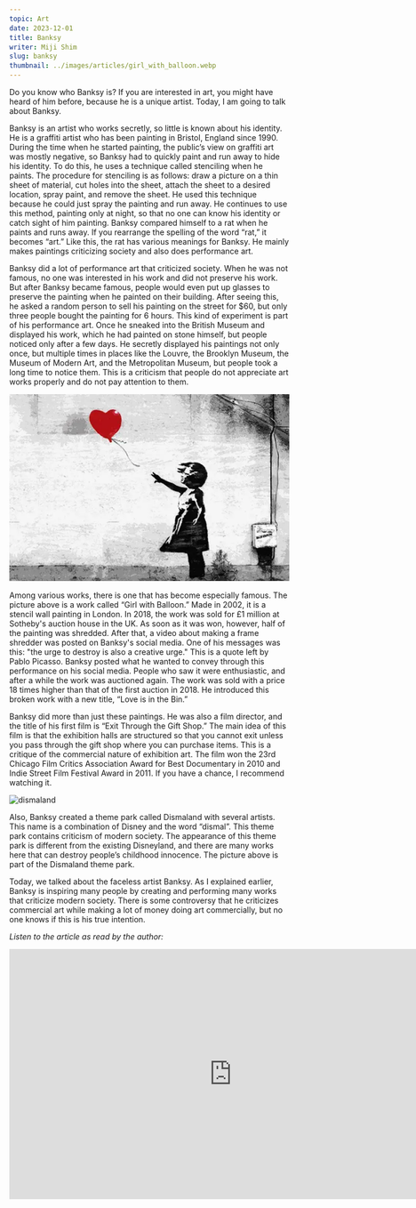 ```yaml
---
topic: Art
date: 2023-12-01
title: Banksy
writer: Miji Shim
slug: banksy
thumbnail: ../images/articles/girl_with_balloon.webp
---
```

Do you know who Banksy is? If you are interested in art, you might have heard of him before, because he is a unique artist. Today, I am going to talk about Banksy.

Banksy is an artist who works secretly, so little is known about his identity. He is a graffiti artist who has been painting in Bristol, England since 1990. During the time when he started painting, the public’s view on graffiti art was mostly negative, so Banksy had to quickly paint and run away to hide his identity. To do this, he uses a technique called stenciling when he paints. The procedure for stenciling is as follows: draw a picture on a thin sheet of material, cut holes into the sheet, attach the sheet to a desired location, spray paint, and remove the sheet. He used this technique because he could just spray the painting and run away. He continues to use this method, painting only at night, so that no one can know his identity or catch sight of him painting. Banksy compared himself to a rat when he paints and runs away. If you rearrange the spelling of the word “rat,” it becomes “art.” Like this, the rat has various meanings for Banksy. He mainly makes paintings criticizing society and also does performance art.

Banksy did a lot of performance art that criticized society. When he was not famous, no one was interested in his work and did not preserve his work. But after Banksy became famous, people would even put up glasses to preserve the painting when he painted on their building. After seeing this, he asked a random person to sell his painting on the street for $60, but only three people bought the painting for 6 hours. This kind of experiment is part of his performance art. Once he sneaked into the British Museum and displayed his work, which he had painted on stone himself, but people noticed only after a few days. He secretly displayed his paintings not only once, but multiple times in places like the Louvre, the Brooklyn Museum, the Museum of Modern Art, and the Metropolitan Museum, but people took a long time to notice them. This is a criticism that people do not appreciate art works properly and do not pay attention to them. 

![girl_with_balloon](../images/articles/girl_with_balloon.webp)

Among various works, there is one that has become especially famous. The picture above is a work called “Girl with Balloon.” Made in 2002, it is a stencil wall painting in London. In 2018, the work was sold for £1 million at Sotheby's auction house in the UK. As soon as it was won, however, half of the painting was shredded. After that, a video about making a frame shredder was posted on Banksy's social media. One of his messages was this: "the urge to destroy is also a creative urge." This is a quote left by Pablo Picasso. Banksy posted what he wanted to convey through this performance on his social media. People who saw it were enthusiastic, and after a while the work was auctioned again. The work was sold with a price 18 times higher than that of the first auction in 2018. He introduced this broken work with a new title, “Love is in the Bin.”

Banksy did more than just these paintings. He was also a film director, and the title of his first film is “Exit Through the Gift Shop.” The main idea of this film is that the exhibition halls are structured so that you cannot exit unless you pass through the gift shop where you can purchase items. This is a critique of the commercial nature of exhibition art. The film won the 23rd Chicago Film Critics Association Award for Best Documentary in 2010 and Indie Street Film Festival Award in 2011. If you have a chance, I recommend watching it.

![dismaland](https://i.guim.co.uk/img/media/b7cb747b425dcc07768bd9974ee19ec3144df2e1/357_34_2843_1706/master/2843.jpg?width=1200&height=1200&quality=85&auto=format&fit=crop&s=38862a84b1b96d836c7bba3d43465653)

Also, Banksy created a theme park called Dismaland with several artists. This name is a combination of Disney and the word “dismal”. This theme park contains criticism of modern society. The appearance of this theme park is different from the existing Disneyland, and there are many works here that can destroy people’s childhood innocence. The picture above is part of the Dismaland theme park.

Today, we talked about the faceless artist Banksy. As I explained earlier, Banksy is inspiring many people by creating and performing many works that criticize modern society. There is some controversy that he criticizes commercial art while making a lot of money doing art commercially, but no one knows if this is his true intention.

*Listen to the article as read by the author:*
<iframe width="800" height="450" src="https://www.youtube.com/embed/PSX9DBBW_5w" title="Miji Shim - December 2023 - TCA Journal" frameborder="0" allow="accelerometer; autoplay; clipboard-write; encrypted-media; gyroscope; picture-in-picture; web-share" allowfullscreen></iframe>